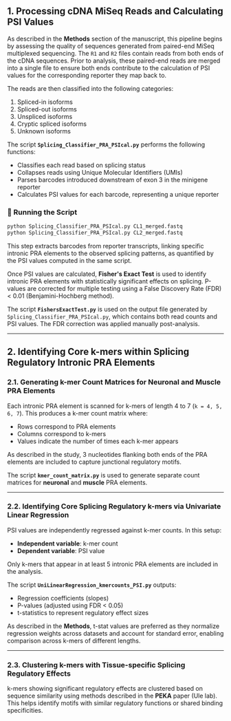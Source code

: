 ## 1. Processing cDNA MiSeq Reads and Calculating PSI Values

As described in the **Methods** section of the manuscript, this pipeline begins by assessing the quality of sequences generated from paired-end MiSeq multiplexed sequencing. The `R1` and `R2` files contain reads from both ends of the cDNA sequences. Prior to analysis, these paired-end reads are merged into a single file to ensure both ends contribute to the calculation of PSI values for the corresponding reporter they map back to.

The reads are then classified into the following categories:
1. Spliced-in isoforms  
2. Spliced-out isoforms  
3. Unspliced isoforms  
4. Cryptic spliced isoforms  
5. Unknown isoforms  

The script **`Splicing_Classifier_PRA_PSIcal.py`** performs the following functions:
- Classifies each read based on splicing status
- Collapses reads using Unique Molecular Identifiers (UMIs)
- Parses barcodes introduced downstream of exon 3 in the minigene reporter
- Calculates PSI values for each barcode, representing a unique reporter

### 🔧 Running the Script

```bash
python Splicing_Classifier_PRA_PSIcal.py CL1_merged.fastq
python Splicing_Classifier_PRA_PSIcal.py CL2_merged.fastq
```

This step extracts barcodes from reporter transcripts, linking specific intronic PRA elements to the observed splicing patterns, as quantified by the PSI values computed in the same script.

Once PSI values are calculated, **Fisher's Exact Test** is used to identify intronic PRA elements with statistically significant effects on splicing. P-values are corrected for multiple testing using a False Discovery Rate (FDR) < 0.01 (Benjamini-Hochberg method).

The script **`FishersExactTest.py`** is used on the output file generated by `Splicing_Classifier_PRA_PSIcal.py`, which contains both read counts and PSI values. The FDR correction was applied manually post-analysis.

---

## 2. Identifying Core k-mers within Splicing Regulatory Intronic PRA Elements

### 2.1. Generating k-mer Count Matrices for Neuronal and Muscle PRA Elements

Each intronic PRA element is scanned for k-mers of length 4 to 7 (`k = 4, 5, 6, 7`). This produces a k-mer count matrix where:
- Rows correspond to PRA elements
- Columns correspond to k-mers
- Values indicate the number of times each k-mer appears

As described in the study, 3 nucleotides flanking both ends of the PRA elements are included to capture junctional regulatory motifs.

The script **`kmer_count_matrix.py`** is used to generate separate count matrices for **neuronal** and **muscle** PRA elements.

---

### 2.2. Identifying Core Splicing Regulatory k-mers via Univariate Linear Regression

PSI values are independently regressed against k-mer counts. In this setup:
- **Independent variable**: k-mer count
- **Dependent variable**: PSI value

Only k-mers that appear in at least 5 intronic PRA elements are included in the analysis.

The script **`UniLinearRegression_kmercounts_PSI.py`** outputs:
- Regression coefficients (slopes)
- P-values (adjusted using FDR < 0.05)
- t-statistics to represent regulatory effect sizes

As described in the **Methods**, t-stat values are preferred as they normalize regression weights across datasets and account for standard error, enabling comparison across k-mers of different lengths.

---

### 2.3. Clustering k-mers with Tissue-specific Splicing Regulatory Effects

k-mers showing significant regulatory effects are clustered based on sequence similarity using methods described in the **PEKA** paper (Ule lab). This helps identify motifs with similar regulatory functions or shared binding specificities.
